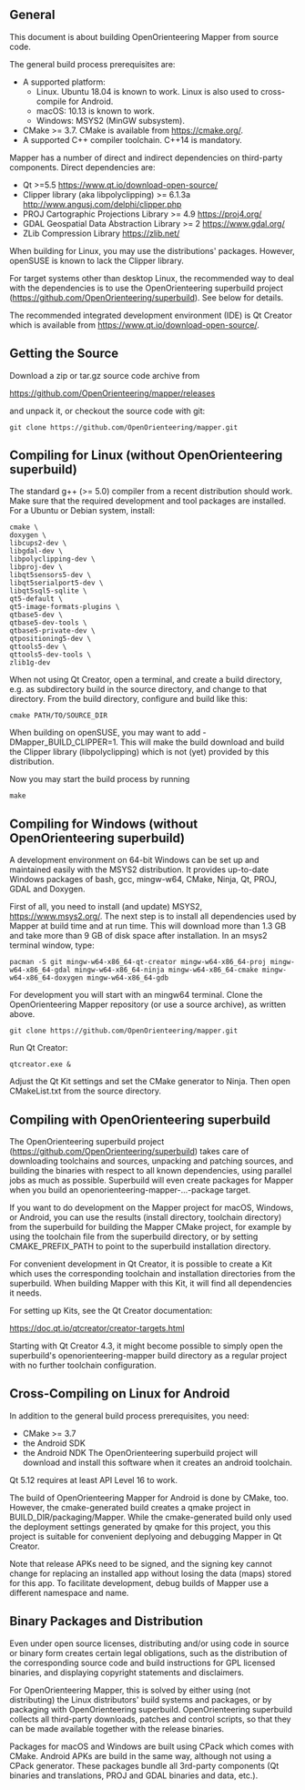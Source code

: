 ## General

This document is about building OpenOrienteering Mapper from source code. 

The general build process prerequisites are:
 - A supported platform: 
   - Linux. Ubuntu 18.04 is known to work.
     Linux is also used to cross-compile for Android.
   - macOS: 10.13 is known to work.
   - Windows: MSYS2 (MinGW subsystem).
 - CMake >= 3.7.
   CMake is available from https://cmake.org/.
 - A supported C++ compiler toolchain. C++14 is mandatory.

Mapper has a number of direct and indirect dependencies on third-party
components. Direct dependencies are:
 - Qt >=5.5
   https://www.qt.io/download-open-source/
 - Clipper library (aka libpolyclipping) >= 6.1.3a
   http://www.angusj.com/delphi/clipper.php
 - PROJ Cartographic Projections Library >= 4.9
   https://proj4.org/
 - GDAL Geospatial Data Abstraction Library >= 2
   https://www.gdal.org/
 - ZLib Compression Library
   https://zlib.net/

When building for Linux, you may use the distributions' packages. 
However, openSUSE is known to lack the Clipper library.

For target systems other than desktop Linux, the recommended way to deal
with the dependencies is to use the OpenOrienteering superbuild project
(https://github.com/OpenOrienteering/superbuild). See below for details.

The recommended integrated development environment (IDE) is Qt Creator
which is available from https://www.qt.io/download-open-source/.


## Getting the Source

Download a zip or tar.gz source code archive from

https://github.com/OpenOrienteering/mapper/releases

and unpack it, or checkout the source code with git:


```
git clone https://github.com/OpenOrienteering/mapper.git
```


## Compiling for Linux (without OpenOrienteering superbuild)

The standard g++ (>= 5.0) compiler from a recent distribution should work. Make
sure that the required development and tool packages are installed. For a Ubuntu
or Debian system, install:
```
cmake \
doxygen \
libcups2-dev \
libgdal-dev \
libpolyclipping-dev \
libproj-dev \
libqt5sensors5-dev \
libqt5serialport5-dev \
libqt5sql5-sqlite \
qt5-default \
qt5-image-formats-plugins \
qtbase5-dev \
qtbase5-dev-tools \
qtbase5-private-dev \
qtpositioning5-dev \
qttools5-dev \
qttools5-dev-tools \
zlib1g-dev
```

When not using Qt Creator, open a terminal, and create a build directory, e.g.
as subdirectory build in the source directory, and change to that directory.
From the build directory, configure and build like this:

```
cmake PATH/TO/SOURCE_DIR
```

When building on openSUSE, you may want to add -DMapper_BUILD_CLIPPER=1. This
will make the build download and build the Clipper library (libpolyclipping)
which is not (yet) provided by this distribution.

Now you may start the build process by running

```
make
```


## Compiling for Windows (without OpenOrienteering superbuild)

A development environment on 64-bit Windows can be set up and maintained easily
with the MSYS2 distribution. It provides up-to-date Windows packages of bash,
gcc, mingw-w64, CMake, Ninja, Qt, PROJ, GDAL and Doxygen.

First of all, you need to install (and update) MSYS2, https://www.msys2.org/.
The next step is to install all dependencies used by Mapper at build time
and at run time. This will download more than 1.3 GB and take more than 9 GB
of disk space after installation. In an msys2 terminal window, type:

```
pacman -S git mingw-w64-x86_64-qt-creator mingw-w64-x86_64-proj mingw-w64-x86_64-gdal mingw-w64-x86_64-ninja mingw-w64-x86_64-cmake mingw-w64-x86_64-doxygen mingw-w64-x86_64-gdb
```

For development you will start with an mingw64 terminal. Clone the
OpenOrienteering Mapper repository (or use a source archive), as
written above.

```
git clone https://github.com/OpenOrienteering/mapper.git
```

Run Qt Creator:

```
qtcreator.exe &
```

Adjust the Qt Kit settings and set the CMake generator to Ninja.
Then open CMakeList.txt from the source directory.


## Compiling with OpenOrienteering superbuild

The OpenOrienteering superbuild project
(https://github.com/OpenOrienteering/superbuild)
takes care of downloading toolchains and sources, unpacking and patching
sources, and building the binaries with respect to all known dependencies,
using parallel jobs as much as possible. Superbuild will even create packages
for Mapper when you build an openorienteering-mapper-...-package target.

If you want to do development on the Mapper project for macOS, Windows, or
Android, you can use the results (install directory, toolchain directory) from
the superbuild for building the Mapper CMake project, for example by using
the toolchain file from the superbuild directory, or by setting
CMAKE_PREFIX_PATH to point to the superbuild installation directory.

For convenient development in Qt Creator, it is possible to create a Kit which
uses the corresponding toolchain and installation directories from the
superbuild. When building Mapper with this Kit, it will find all dependencies
it needs.

For setting up Kits, see the Qt Creator documentation:

https://doc.qt.io/qtcreator/creator-targets.html

Starting with Qt Creator 4.3, it might become possible to simply open the
superbuild's openorienteering-mapper build directory as a regular project
with no further toolchain configuration.


## Cross-Compiling on Linux for Android

In addition to the general build process prerequisites, you need:
 - CMake >= 3.7
 - the Android SDK
 - the Android NDK
The OpenOrienteering superbuild project will download and install this software
when it creates an android toolchain.

Qt 5.12 requires at least API Level 16 to work.

The build of OpenOrienteering Mapper for Android is done by CMake, too.
However, the cmake-generated build creates a qmake project in
BUILD_DIR/packaging/Mapper. While the cmake-generated build only used the
deployment settings generated by qmake for this project, you this project is
suitable for convenient deplyoing and debugging Mapper in Qt Creator.

Note that release APKs need to be signed, and the signing key cannot change for
replacing an installed app without losing the data (maps) stored for this app.
To facilitate development, debug builds of Mapper use a different namespace and
name.


## Binary Packages and Distribution

Even under open source licenses, distributing and/or using code in source or
binary form creates certain legal obligations, such as the distribution of the
corresponding source code and build instructions for GPL licensed binaries,
and displaying copyright statements and disclaimers.

For OpenOrienteering Mapper, this is solved by either using (not distributing)
the Linux distributors' build systems and packages, or by packaging with
OpenOrienteering superbuild. OpenOrienteering superbuild collects all
third-party downloads, patches and control scripts, so that they can be made
available together with the release binaries.

Packages for macOS and Windows are built using CPack which comes with CMake.
Android APKs are build in the same way, although not using a CPack generator.
These packages bundle all 3rd-party components (Qt binaries and translations,
PROJ and GDAL binaries and data, etc.). 
